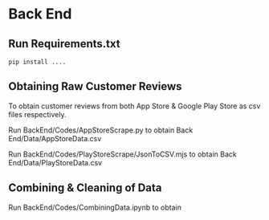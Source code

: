 # Back End

## Run Requirements.txt
```
pip install ....
```

## Obtaining Raw Customer Reviews
To obtain customer reviews from both App Store & Google Play Store as csv files respectively. 

Run BackEnd/Codes/AppStoreScrape.py to obtain Back End/Data/AppStoreData.csv

Run BackEnd/Codes/PlayStoreScrape/JsonToCSV.mjs to obtain Back End/Data/PlayStoreData.csv


## Combining & Cleaning of Data
Run BackEnd/Codes/CombiningData.ipynb to obtain 



